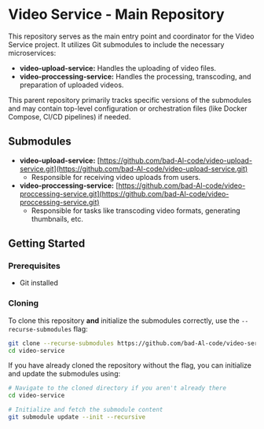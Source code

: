 # Video Service - Main Repository

This repository serves as the main entry point and coordinator for the Video Service project. It utilizes Git submodules to include the necessary microservices:

- **video-upload-service:** Handles the uploading of video files.
- **video-proccessing-service:** Handles the processing, transcoding, and preparation of uploaded videos.

This parent repository primarily tracks specific versions of the submodules and may contain top-level configuration or orchestration files (like Docker Compose, CI/CD pipelines) if needed.

## Submodules

- **video-upload-service:** [https://github.com/bad-Al-code/video-upload-service.git](https://github.com/bad-Al-code/video-upload-service.git)
  - Responsible for receiving video uploads from users.
- **video-proccessing-service:** [https://github.com/bad-Al-code/video-proccessing-service.git](https://github.com/bad-Al-code/video-proccessing-service.git)
  - Responsible for tasks like transcoding video formats, generating thumbnails, etc.

## Getting Started

### Prerequisites

- Git installed

### Cloning

To clone this repository **and** initialize the submodules correctly, use the `--recurse-submodules` flag:

```bash
git clone --recurse-submodules https://github.com/bad-Al-code/video-service.git
cd video-service
```

If you have already cloned the repository without the flag, you can initialize and update the submodules using:

```bash
# Navigate to the cloned directory if you aren't already there
cd video-service

# Initialize and fetch the submodule content
git submodule update --init --recursive
```
